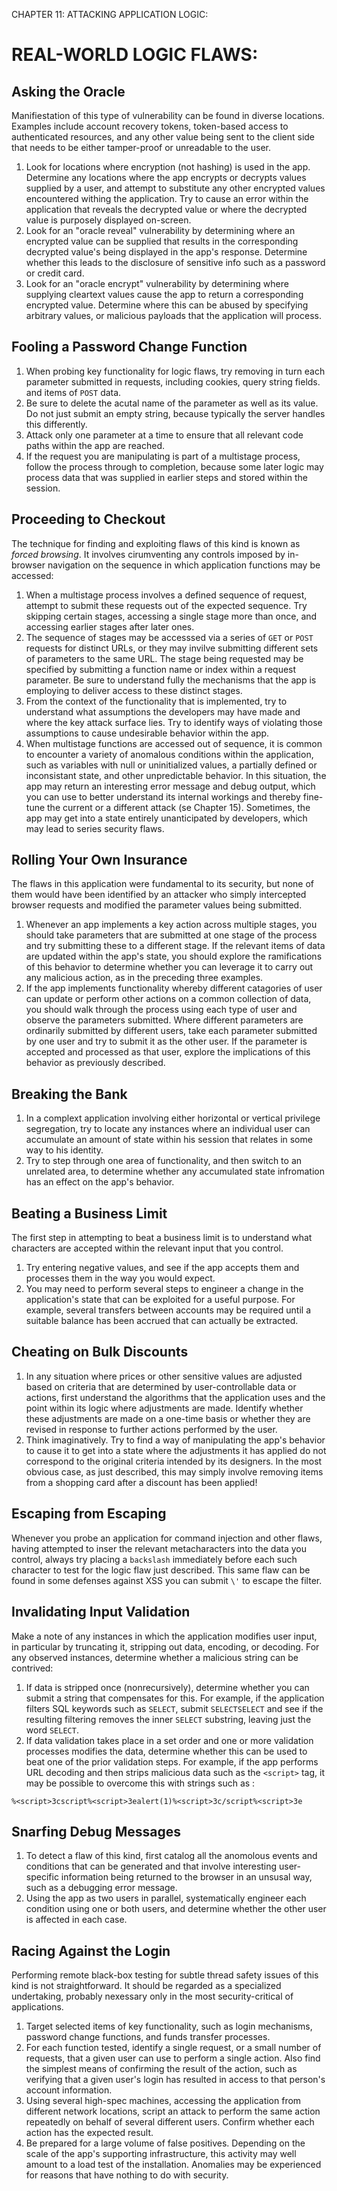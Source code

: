 CHAPTER 11: ATTACKING APPLICATION LOGIC:

# REAL-WORLD LOGIC FLAWS:
## **Asking the Oracle**
Manifiestation of this type of vulnerability can be found in diverse locations. Examples include account recovery tokens, token-based access to authenticated resources, and any other value being sent to the client side that needs to be either tamper-proof or unreadable to the user.
1. Look for locations where encryption (not hashing) is used in the app. Determine any locations where the app encrypts or decrypts values supplied by a user, and attempt to substitute any other encrypted values encountered withing the application. Try to cause an error within the application that reveals the decrypted value or where the decrypted value is purposely displayed on-screen.
2. Look for an "oracle reveal" vulnerability by determining where an encrypted value can be supplied that results in the corresponding decrypted value's being displayed in the app's response. Determine whether this leads to the disclosure of sensitive info such as a password or credit card.
3. Look for an "oracle encrypt" vulnerability by determining where supplying cleartext values cause the app to return a corresponding encrypted value. Determine where this can be abused by specifying arbitrary values, or malicious payloads that the application will process.
## **Fooling a Password Change Function**
1. When probing key functionality for logic flaws, try removing in turn each parameter submitted in requests, including cookies, query string fields. and items of `POST` data.
2. Be sure to delete the acutal name of the parameter as well as its value. Do not just submit an empty string, because typically the server handles this differently.
3. Attack only one parameter at a time to ensure that all relevant code paths within the app are reached.
4. If the request you are manipulating is part of a multistage process, follow the process through to completion, because some later logic may process data that was supplied in earlier steps and stored within the session.
## **Proceeding to Checkout**
The technique for finding and exploiting flaws of this kind is known as *forced browsing*. It involves cirumventing any controls imposed by in-browser navigation on the sequence in which application functions may be accessed:
1. When a multistage process involves a defined sequence of request, attempt to submit these requests out of the expected sequence. Try skipping certain stages, accessing a single stage more than once, and accessing earlier stages after later ones.
2. The sequence of stages may be accesssed via a series of `GET` or `POST` requests for distinct URLs, or they may invilve submitting different sets of parameters to the same URL. The stage being requested may be specified by submitting a function name or index within a request parameter. Be sure to understand fully the mechanisms that the app is employing to deliver access to these distinct stages.
3. From the context of the functionality that is implemented, try to understand what assumptions the developers may have made and where the key attack surface lies. Try to identify ways of violating those assumptions to cause undesirable behavior within the app.
4. When multistage functions are accessed out of sequence, it is common to encounter a variety of anomalous conditions within the application, such as variables with null or uninitialized values, a partially defined or inconsistant state, and other unpredictable behavior. In this situation, the app may return an interesting error message and debug output, which you can use to better understand its internal workings and thereby fine-tune the current or a different attack (se Chapter 15). Sometimes, the app may get into a state entirely unanticipated by developers, which may lead to series security flaws.
## **Rolling Your Own Insurance**
The flaws in this application were fundamental to its security, but none of them would have been identified by an attacker who simply intercepted browser requests and modified the parameter values being submitted.
1. Whenever an app implements a key action across multiple stages, you should take parameters that are submitted at one stage of the process and try submitting these to a different stage. If the relevant items of data are updated within the app's state, you should explore the ramifications of this behavior to determine whether you can leverage it to carry out any malicious action, as in the preceding three examples.
2. If the app implements functionality whereby different catagories of user can update or perform other actions on a common collection of data,  you should walk through the process using each type of user and observe the parameters submitted. Where different parameters are ordinarily submitted by different users, take each parameter submitted by one user and try to submit it as the other user. If the parameter is accepted and processed as that user, explore the implications of this behavior as previously described.
## **Breaking the Bank**
1. In a complext application involving either horizontal or vertical privilege segregation, try to locate any instances where an individual user can accumulate an amount of state within his session that relates in some way to his identity.
2. Try to step through one area of functionality, and then switch to an unrelated area, to determine whether any accumulated state infromation has an effect on the app's behavior.
## **Beating a Business Limit**
The first step in attempting to beat a business limit is to understand what characters are accepted within the relevant input that you control.
1. Try entering negative values, and see if the app accepts them and processes them in the way you would expect.
2. You may need to perform several steps to engineer a change in the application's state that can be exploited for a useful purpose. For example, several transfers between accounts may be required until a suitable balance has been accrued that can actually be extracted.
## **Cheating on Bulk Discounts**
1. In any situation where prices or other sensitive values are adjusted based on criteria that are determined by user-controllable data or actions, first understand the algorithms that the application uses and the point within its logic where adjustments are made. Identify whether these adjustments are made on a one-time basis or whether they are revised in response to further actions performed by the user.
2. Think imaginatively. Try to find a way of manipulating the app's behavior to cause it to get into a state where the adjustments it has applied do not correspond to the original criteria intended by its designers. In the most obvious case, as just described, this may simply involve removing items from a shopping card after a discount has been applied!
## **Escaping from Escaping**
Whenever you probe an application for command injection and other flaws, having attempted to inser the relevant metacharacters into the data you control, always try placing a `backslash` immediately before each such character to test for the logic flaw just described. This same flaw can be found in some defenses against XSS you can submit `\'` to escape the filter.
## **Invalidating Input Validation**
Make a note of any instances in which the application modifies user input, in particular by truncating it, stripping out data, encoding, or decoding. For any observed instances, determine whether a malicious string can be contrived:
1. If data is stripped once (nonrecursively), determine whether you can submit a string that compensates for this. For example, if the application filters SQL keywords such as `SELECT`, submit `SELECTSELECT` and see if the resulting filtering removes the inner `SELECT` substring, leaving just the word `SELECT`.
2. If data validation takes place in a set order and one or more validation processes modifies the data, determine whether this can be used to beat one of the prior validation steps. For example, if the app performs URL decoding and then strips malicious data such as the `<script>` tag, it may be possible to overcome this with strings such as :
```
%<script>3cscript%<script>3ealert(1)%<script>3c/script%<script>3e
```
## **Snarfing Debug Messages**
1. To detect a flaw of this kind, first catalog all the anomolous events and conditions that can be generated and that involve interesting user-specific information being returned to the browser in an unsusal way, such as a debugging error message.
2. Using the app as two users in parallel, systematically engineer each condition using one or both users, and determine whether the other user is affected in each case.
## **Racing Against the Login**
Performing remote black-box testing for subtle thread safety issues of this kind is not straightforward. It should be regarded as a specialized undertaking, probably nexessary only in the most security-critical of applications.
1. Target selected items of key functionality, such as login mechanisms, password change functions, and funds transfer processes.
2. For each function tested, identify a single request, or a small number of requests, that a given user can use to perform a single action. Also find the simplest means of confirming the result of the action, such as verifying that a given user's login has resulted in access to that person's account information.
3. Using several high-spec machines, accessing the application from different network locations, script an attack to perform the same action repeatedly on behalf of several different users. Confirm whether each action has the expected result.
4. Be prepared for a large volume of false positives. Depending on the scale of the app's supporting infrastructure, this activity may well amount to a load test of the installation. Anomalies may be experienced for reasons that have nothing to do with security.










































